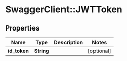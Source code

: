 # SwaggerClient::JWTToken

## Properties
Name | Type | Description | Notes
------------ | ------------- | ------------- | -------------
**id_token** | **String** |  | [optional] 


